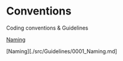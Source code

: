# Conventions
Coding conventions &amp; Guidelines

[Naming](./src/Guidelines/0001_Naming.md)

[Naming][./src/Guidelines/0001_Naming.md]
